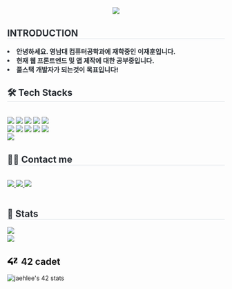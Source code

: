 <div align= "center">
    <img src="https://capsule-render.vercel.app/api?type=waving&color=gradient&height=180&text=Welcome!!&animation=twinkling&fontColor=ffffff&fontSize=70" />
    </div>
    <div style="text-align: left;"> 
    <h2 style="border-bottom: 1px solid #d8dee4; color: #282d33;"> INTRODUCTION </h2>  
    <div style="font-weight: 700; font-size: 15px; text-align: left; color: #282d33;"> <li>안녕하세요. 영남대 컴퓨터공학과에 재학중인 이재훈입니다.</li><li>현재 웹 프론트엔드 및 앱 제작에 대한 공부중입니다.</li><li>풀스택 개발자가 되는것이 목표입니다! </div> 
    </div>
    <div style="text-align: left;">
    <h2 style="border-bottom: 1px solid #d8dee4; color: #282d33;"> 🛠️ Tech Stacks </h2> <br> 
    <div style="margin: ; text-align: left;" "text-align: left;"> <img src="https://img.shields.io/badge/C-A8B9CC?style=for-the-badge&logo=C&logoColor=white">
          <img src="https://img.shields.io/badge/Java-007396?style=for-the-badge&logo=Java&logoColor=white">
          <img src="https://img.shields.io/badge/Javascript-F7DF1E?style=for-the-badge&logo=Javascript&logoColor=white">
          <img src="https://img.shields.io/badge/HTML5-E34F26?style=for-the-badge&logo=HTML5&logoColor=white">
          <img src="https://img.shields.io/badge/CSS3-1572B6?style=for-the-badge&logo=CSS3&logoColor=white">
          <br/><img src="https://img.shields.io/badge/React-61DAFB?style=for-the-badge&logo=React&logoColor=white">
          <img src="https://img.shields.io/badge/StyledComponents-DB7093?style=for-the-badge&logo=StyledComponents&logoColor=white">
          <img src="https://img.shields.io/badge/Tailwind CSS-06B6D4?style=for-the-badge&logo=Tailwind CSS&logoColor=white">
          <img src="https://img.shields.io/badge/Next.js-000000?style=for-the-badge&logo=Next.js&logoColor=white">
          <img src="https://img.shields.io/badge/Node.js-339933?style=for-the-badge&logo=Node.js&logoColor=white">
          <br/><img src="https://img.shields.io/badge/Flutter-02569B?style=for-the-badge&logo=Flutter&logoColor=white">
          </div>
    </div>
    <div style="text-align: left;">
    <h2 style="border-bottom: 1px solid #d8dee4; color: #282d33;"> 🧑‍💻 Contact me </h2> <br> 
    <div style="text-align: left;"> <a href=https://velog.io/@ruriim/posts> <img src="https://img.shields.io/badge/Velog-20C997?style=for-the-badge&logo=Velog&logoColor=white&link=https://velog.io/@ruriim/posts"> </a>
         <a href=https://www.notion.so/42353a08eda64aa1afc6f942dc235a43> <img src="https://img.shields.io/badge/Notion-000000?style=for-the-badge&logo=Notion&logoColor=white&link=https://www.notion.so/42353a08eda64aa1afc6f942dc235a43"> </a>
         <a href=mailto:sub08041@gmail.com> <img src="https://img.shields.io/badge/Gmail-EA4335?style=for-the-badge&logo=Gmail&logoColor=white&link=mailto:sub08041@gmail.com"> </a>
          </div>  <br> 
    <div style="text-align: left;">  </div> 
    </div>
    <div style="text-align: left;"> 
    <h2 style="border-bottom: 1px solid #d8dee4; color: #282d33;"> 🏅 Stats </h2> 
        <div style="text-align: left;"> 
            <img src="https://github-readme-stats.vercel.app/api?username=jaehun220&show_icons=true&theme=tokyonight"/>
            <br>
            <img src="https://github-readme-stats.vercel.app/api/top-langs/?username=jaehun220&show_icons=true&theme=tokyonight"/>
        </div> 
    </div>
    <h2 style="display: flex; align-items: center; text-align: left;">
      <img src="https://github.com/jaehun220/test-repo/blob/main/42log.png?raw=true" style="width: 24px; height: 24px; margin-right: 8px;">
      42 cadet
    </h2>
        <div style="text-align: left;">
          <img src="https://badge.mediaplus.ma/darkblue/jaehlee" alt="jaehlee's 42 stats">
        </div>
